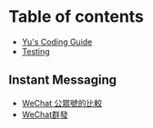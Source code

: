 # Table of contents

* [Yu's Coding Guide](README.md)
* [Testing](testing.md)

## Instant Messaging

* [WeChat 公眾號的比較](instant-messaging/wechat-api.md)
* [WeChat群發](instant-messaging/wechat-qun.md)

